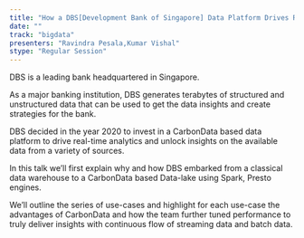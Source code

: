 ```yaml
---
title: "How a DBS[Development Bank of Singapore] Data Platform Drives Real-time Insights & Analytics using Apache CarbonData"
date: "" 
track: "bigdata"
presenters: "Ravindra Pesala,Kumar Vishal"
stype: "Regular Session"
---
```

DBS is a leading bank headquartered in Singapore.
 

 As a major banking institution, DBS generates terabytes of structured and unstructured data that can be used to get the data insights and create strategies for the bank.
 

 DBS decided in the year 2020 to invest in a CarbonData based data platform to drive real-time analytics and unlock insights on the available data from a variety of sources.
 

 In this talk we’ll first explain why and how DBS embarked from a classical data warehouse to a CarbonData based Data-lake using Spark, Presto engines.
 

 We’ll outline the series of use-cases and highlight for each use-case the advantages of CarbonData and how the team further tuned performance to truly deliver insights with continuous flow of streaming data and batch data.